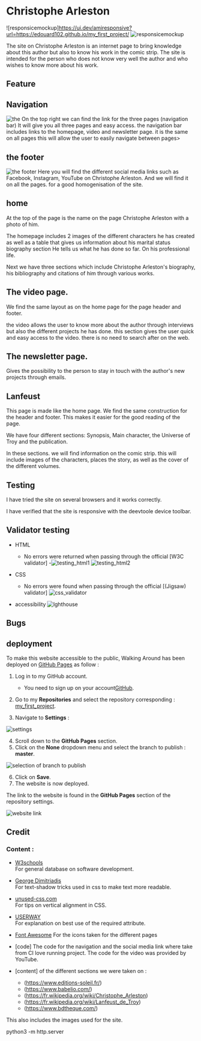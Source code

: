 
 # **Christophe Arleston**
![responsicemockup]https://ui.dev/amiresponsive?url=https://edouard102.github.io/my_first_project/
![responsicemockup](assets/images/images_readme/ami_responsive_home.png)

The site on Christophe Arleston is an internet page to bring knowledge about this author but also to know his work in the comic strip.
The site is intended for the person who does not know very well the author and who wishes to know more about his work.


## Feature


 ## Navigation
![the ](assets/images/images_readme/social_media.png)
 On the top right we can find the link for the three pages (navigation bar)
It will give you all three pages and easy access. the navigation bar includes links to the homepage, video and newsletter page. it is the same on all pages this will allow the user to easily navigate between pages>

## the footer
![the footer](assets/images/images_readme/social_media.png)
Here you will find the different social media links such as Facebook, Instagram, YouTube on Christophe Arleston.
And we will find it on all the pages. for a good homogenisation of the site.

## home 

At the top of the page is the name on the page Christophe Arleston with a photo of him.

The homepage includes 2 images of the different characters he has created as well as a table that gives us information about his marital status
biography section
He tells us what he has done so far. On his professional life.

Next we have three sections which include Christophe Arleston's biography, his bibliography and citations of him through various works.

## The video page.

We find the same layout as on the home page for the page header and footer.

the video allows the user to know more about the author through interviews but also the different projects he has done.
this section gives the user quick and easy access to the video. there is no need to search after on the web.

## The newsletter page.


Gives the possibility to the person to stay in touch with the author's new projects through emails.

## Lanfeust 

This page is made like the home page. We find the same construction for the header and footer. This makes it easier for the good reading of the page.
 
We have four different sections:  Synopsis, Main character, the Universe of Troy and the publication.

In these sections. we will find information on the comic strip.
 this will include images of the characters, places the story, as well as the cover of the different volumes.


## Testing 

I have tried the site on several browsers  and it works correctly.

I have verified that the site is responsive with the deevtoole device toolbar.

## Validator testing

- HTML
  - No errors were returned when passing through the official [W3C validator]
  -![testing_html1](assets/images/images_readme/testing_1_html.png)
   ![testing_html2](assets/images/images_readme/testing_2_html.png)

- CSS
  - No errors were found when passing through the official [(Jigsaw) validator]
![css_validator](assets/images/images_readme/css_validator.png)
 
 - accessibility
![lghthouse](assets/images/images_readme/lighthouse.png)

## Bugs


## deployment 
To make this website accessible to the public, Walking Around 
has been deployed on [GitHub Pages](https://pages.github.com/) as follow :


1. Log in to my GitHub account.
    *  You need to sign up on your account[GitHub](https://github.com/).

2. Go to my **Repositories** and select the repository corresponding : [my_first_project](https://github.com/Edouard102/my_first_project).

3. Navigate to **Settings** :

![settings](assets/images/images_readme/settings.png)

4. Scroll down to the **GitHub Pages** section.
5. Click on the **None** dropdown menu and select the branch to publish : **master**.

![selection of branch to publish](assets/images/images_readme/setting_main.png)

6. Click on **Save**.
7. The website is now deployed.

The link to the website is found in the **GitHub Pages** section of the repository settings.

![website link](assets/images/images_readme/publish.png)

## Credit

### Content :

- [W3schools](https://www.w3schools.com/)  
For general database on software development.

- [George Dimitriadis](https://stackoverflow.com/questions/23968961/css-how-can-i-make-a-font-readable-over-any-color)  
For text-shadow tricks used in css to make text more readable.

- [unused-css.com](https://unused-css.com/blog/css-rounded-table-corners/)  
For tips on vertical alignment in CSS.

- [USERWAY](https://userway.org/blog/html-required-versus-aria-required)  
For explanation on best use of the required attribute.

- [Font Awesome](https://fontawesome.com/)
For the icons taken for the different pages 

 - [code] 
  The code for the navigation and the social media link where take from CI love running project.
  The code for the video was provided by YouTube.
  
- [content] of the different sections we were taken on :
    * (https://www.editions-soleil.fr/)
    * (https://www.babelio.com/)
    * (https://fr.wikipedia.org/wiki/Christophe_Arleston)
    * (https://fr.wikipedia.org/wiki/Lanfeust_de_Troy)
    * (https://www.bdtheque.com/)

This also includes the images used for the site.

python3 -m http.server 